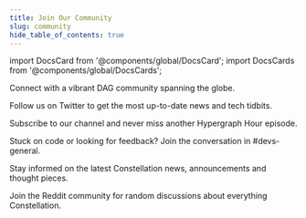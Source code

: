 ```yaml
---
title: Join Our Community
slug: community
hide_table_of_contents: true
---
```


import DocsCard from '@components/global/DocsCard';
import DocsCards from '@components/global/DocsCards';

<head>
  <style>{`
    :root {
      --doc-item-container-width: 60rem;
    }
    .theme-edit-this-page { display: none; }
  `}
  </style>
</head>

<DocsCards>
  <DocsCard header="Telegram" href="https://t.me/constellationcommunity" icon="/icons/icon_telegram.png">
    <p>Connect with a vibrant DAG community spanning the globe.</p>
  </DocsCard>

  <DocsCard header="Twitter" href="https://twitter.com/conste11ation" icon="/icons/icon_twitter.png">
    <p>Follow us on Twitter to get the most up-to-date news and tech tidbits.</p>
  </DocsCard>

  <DocsCard header="Youtube" href="https://www.youtube.com/channel/UChMBV4al3p_iO4bnfzcIzVQ?guided_help_flow=3&disable_polymer=true" icon="/icons/icon_youtube.png">
    <p>Subscribe to our channel and never miss another Hypergraph Hour episode.</p>
  </DocsCard>

  <DocsCard header="Devs on Discord" href="https://discord.gg/hPSExRH2wJ" icon="/icons/icon_discord.png">
    <p>Stuck on code or looking for feedback? Join the conversation in #devs-general.</p>
  </DocsCard>

  <DocsCard header="Medium" href="https://medium.com/constellationlabs" icon="/icons/icon_medium.png">
    <p>Stay informed on the latest Constellation news, announcements and thought pieces.</p>
  </DocsCard>

  <DocsCard header="Reddit" href="https://www.reddit.com/r/constellation/" icon="/icons/icon_reddit.png">
    <p>Join the Reddit community for random discussions about everything Constellation.</p>
  </DocsCard>

</DocsCards>
